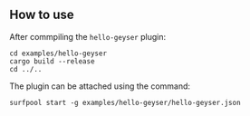 ## How to use

After commpiling the `hello-geyser` plugin:
```console
cd examples/hello-geyser
cargo build --release
cd ../..
```

The plugin can be attached using the command:
```console
surfpool start -g examples/hello-geyser/hello-geyser.json
```
